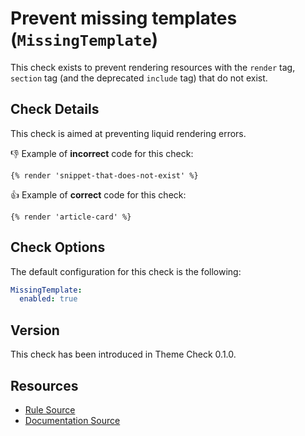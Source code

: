 # Prevent missing templates (`MissingTemplate`)

This check exists to prevent rendering resources with the `render` tag, `section` tag (and the deprecated `include` tag) that do not exist.

## Check Details

This check is aimed at preventing liquid rendering errors.

:-1: Example of **incorrect** code for this check:

```liquid
{% render 'snippet-that-does-not-exist' %}
```

:+1: Example of **correct** code for this check:

```liquid
{% render 'article-card' %}
```

## Check Options

The default configuration for this check is the following:

```yaml
MissingTemplate:
  enabled: true
```

## Version

This check has been introduced in Theme Check 0.1.0.

## Resources

- [Rule Source][codesource]
- [Documentation Source][docsource]

[codesource]: /lib/theme_check/checks/missing_template.rb
[docsource]: /docs/checks/missing_template.md
